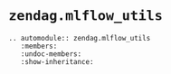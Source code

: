 # `zendag.mlflow_utils`

```{eval-rst}
.. automodule:: zendag.mlflow_utils
   :members:
   :undoc-members:
   :show-inheritance:
```